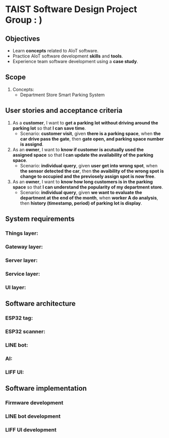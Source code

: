 # TAIST Software Design Project Group : )

## Objectives
* Learn **concepts** related to AIoT software.
* Practice AIoT software development **skills** and **tools**.
* Experience team software development using a **case study**.

## Scope
1. Concepts: 
   * Department Store Smart Parking System

## User stories and acceptance criteria
1. As a **customer**, I want to **get a parking lot without driving around the parking lot** so that **I can save time**.
   * Scenario: **customer visit**, given **there is a parking space**, when **the car drive pass the gate**, then **gate open, and parking space number is assignd**.
2. As an **owner**, I want to **know if customer is acutually used the assigned space** so that **I can update the availability of the parking space**.
   * Scenario: **individual query**, given **user get into wrong spot**, when **the sensor detected the car**, then **the avaibility of the wrong spot is change to occupied and the previosely assign spot is now free**.
3. As an **owner**, I want to **know how long customers is in the parking space** so that **I can understand the popularity of my department store**.
   * Scenario: **individual query**, given **we want to evaluate the department at the end of the month**, when **worker A do analysis**, then **history (timestamp, period) of parking lot is display**.
   
## System requirements
### Things layer:

### Gateway layer:

### Server layer:

### Service layer:

### UI layer:

## Software architecture
### ESP32 tag:

### ESP32 scanner:

### LINE bot:

### AI:

### LIFF UI: 

## Software implementation
### Firmware development

### LINE bot development

### LIFF UI development
